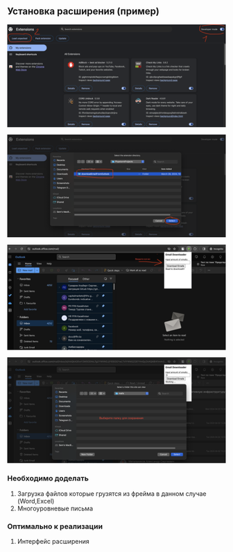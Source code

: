 ## Установка расширения (пример)
![1.png](images/1.png)

![2.png](images/2.png)

![3.png](images/3.png)

![4.png](images/4.png)

### Необходимо доделать
1) Загрузка файлов которые грузятся из фрейма в данном случае (Word,Excel)
2) Многоуровневые письма

### Оптимально к реализации
1) Интерфейс расширения